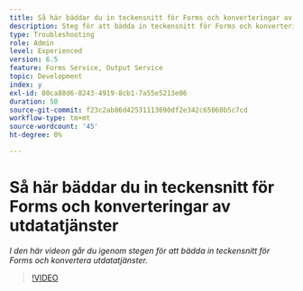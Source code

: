```yaml
---
title: Så här bäddar du in teckensnitt för Forms och konverteringar av utdatatjänster
description: Steg för att bädda in teckensnitt för Forms och konvertering av utdatatjänster
type: Troubleshooting
role: Admin
level: Experienced
version: 6.5
feature: Forms Service, Output Service
topic: Development
index: y
exl-id: 00ca88d6-8243-4919-8cb1-7a55e5213e06
duration: 50
source-git-commit: f23c2ab86d42531113690df2e342c65060b5c7cd
workflow-type: tm+mt
source-wordcount: '45'
ht-degree: 0%

---
```


# Så här bäddar du in teckensnitt för Forms och konverteringar av utdatatjänster

*I den här videon går du igenom stegen för att bädda in teckensnitt för Forms och konvertera utdatatjänster.*

>[!VIDEO](https://video.tv.adobe.com/v/335496?quality=12&learn=on)
